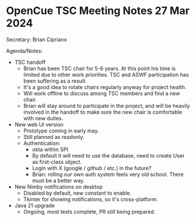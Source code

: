 # OpenCue TSC Meeting Notes 27 Mar 2024

Secretary: Brian Cipriano

Agenda/Notes:

* TSC handoff
    * Brian has been TSC chair for 5-6 years. At this point his time is limited due to other work
      priorities. TSC and ASWF participation has been suffering as a result.
    * It's a good idea to rotate chairs regularly anyway for project health.
    * Will work offline to discuss among TSC members and find a new chair.
    * Brian will stay around to participate in the project, and will be heavily involved in the
      handoff to make sure the new chair is comfortable with new duties.
* New web UI version
    * Prototype coming in early may.
    * Still planned as readonly.
    * Authentication:
        * okta within SPI
        * By default it will need to use the database, need to create User as first-class object.
        * Login with X (google / github / etc.) in the future?
        * Brian: rolling our own auth system feels very old school. There must be a better way.
* New Nimby notifications on desktop
    * Disabled by default, new constant to enable.
    * Tkinter for showing notifications, so it's cross-platform.
* Java 21 upgrade
    * Ongoing, most tests complete, PR still being prepared.
